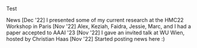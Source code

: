 Test

News
[Dec '22] I presented some of my current research at the HMC22 Workshop in Paris
[Nov '22] Alex, Keziah, Faidra, Jessie, Marc, and I had a paper accepted to AAAI '23
[Nov '22] I gave an invited talk at WU Wien, hosted by Christian Haas
[Nov '22] Started posting news here :)
